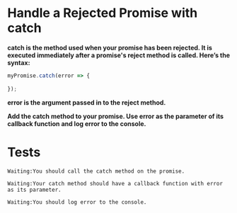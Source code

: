 # Handle a Rejected Promise with catch

**catch is the method used when your promise has been rejected. It is executed immediately after a promise's reject method is called. Here’s the syntax:**

```js
myPromise.catch(error => {
  
});
```

**error is the argument passed in to the reject method.**

**Add the catch method to your promise. Use error as the parameter of its callback function and log error to the console.**


# Tests

`Waiting:You should call the catch method on the promise.`

`Waiting:Your catch method should have a callback function with error as its parameter.`

`Waiting:You should log error to the console.`

